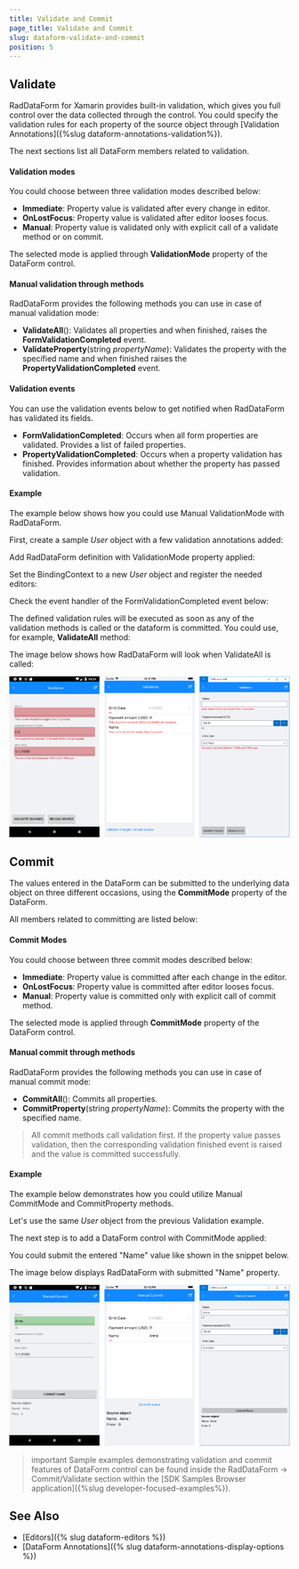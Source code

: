 ```yaml
---
title: Validate and Commit
page_title: Validate and Commit
slug: dataform-validate-and-commit
position: 5
---
```


## Validate

RadDataForm for Xamarin provides built-in validation, which gives you full control over the data collected through the control. You could specify the validation rules for each property of the source object through [Validation Annotations]({%slug dataform-annotations-validation%}).

The next sections list all DataForm members related to validation.

#### Validation modes

You could choose between three validation modes described below:

* **Immediate**: Property value is validated after every change in editor. 
* **OnLostFocus**: Property value is validated after editor looses focus.
* **Manual**: Property value is validated only with explicit call of a validate method or on commit.

The selected mode is applied through **ValidationMode** property of the DataForm control.

#### Manual validation through methods

RadDataForm provides the following methods you can use in case of manual validation mode:

* **ValidateAll**(): Validates all properties and when finished, raises the **FormValidationCompleted** event.
* **ValidateProperty**(string *propertyName*): Validates the property with the specified name and when finished raises the **PropertyValidationCompleted** event.

#### Validation events

You can use the validation events below to get notified when RadDataForm has validated its fields.

* **FormValidationCompleted**: Occurs when all form properties are validated. Provides a list of failed properties.
* **PropertyValidationCompleted**: Occurs when a property validation has finished. Provides information about whether the property has passed validation.

#### Example

The example below shows how you could use Manual ValidationMode with RadDataForm.

First, create a sample *User* object with a few validation annotations added:

<snippet id='dataform-validate-source' />

Add RadDataForm definition with ValidationMode property applied:

<snippet id='dataform-validate-xaml' />

Set the BindingContext to a new *User* object and register the needed editors:

<snippet id='dataform-validate-code' />

Check the event handler of the FormValidationCompleted event below:

<snippet id='dataform-validate-event-code' />

The defined validation rules will be executed as soon as any of the validation methods is called or the dataform is committed. You could use, for example, **ValidateAll** method:

<snippet id='dataform-validate-method' />

The image below shows how RadDataForm will look when ValidateAll is called:

![DataForm Validate](images/dataform_validation.png)

## Commit

The values entered in the DataForm can be submitted to the underlying data object on three different occasions, using the **CommitMode** property of the DataForm. 

All members related to committing are listed below:

#### Commit Modes

You could choose between three commit modes described below:

* **Immediate**: Property value is committed after each change in the editor. 
* **OnLostFocus**: Property value is committed after editor looses focus.
* **Manual**: Property value is committed only with explicit call of commit method.

The selected mode is applied through **CommitMode** property of the DataForm control.

#### Manual commit through methods

RadDataForm provides the following methods you can use in case of manual commit mode:

* **CommitAll**(): Commits all properties.
* **CommitProperty**(string *propertyName*): Commits the property with the specified name.

> All commit methods call validation first. If the property value passes validation, then the corresponding validation finished event is raised and the value is committed successfully.

#### Example

The example below demonstrates how you could utilize Manual CommitMode and CommitProperty methods.

Let's use the same *User* object from the previous Validation example.

The next step is to add a DataForm control with CommitMode applied:

<snippet id='dataform-commit-xaml' />

You could submit the entered "Name" value like shown in the snippet below. 

<snippet id='dataform-commit-method' />

The image below displays RadDataForm with submitted "Name" property.

![DataForm Commit](images/dataform_commit.png)

>important Sample examples demonstrating validation and commit features of DataForm control can be found inside the RadDataForm -> Commit/Validate section within the [SDK Samples Browser application]({%slug developer-focused-examples%}).

## See Also

- [Editors]({% slug dataform-editors %})
- [DataForm Annotations]({% slug dataform-annotations-display-options %})